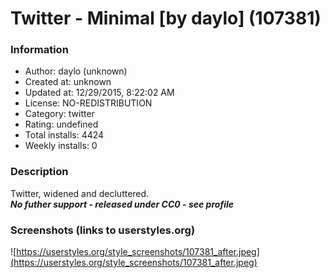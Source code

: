 # Twitter - Minimal [by daylo] (107381)

### Information
- Author: daylo (unknown)
- Created at: unknown
- Updated at: 12/29/2015, 8:22:02 AM
- License: NO-REDISTRIBUTION
- Category: twitter
- Rating: undefined
- Total installs: 4424
- Weekly installs: 0


### Description
Twitter, widened and decluttered.
<br><strong><em>No futher support - released under CC0 - see profile</em></strong>


### Screenshots (links to userstyles.org)
![https://userstyles.org/style_screenshots/107381_after.jpeg](https://userstyles.org/style_screenshots/107381_after.jpeg)


